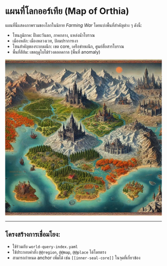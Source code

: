 # แผนที่โลกออร์เทีย (Map of Orthia)

แผนที่นี้แสดงภาพรวมของโลกในนิยาย *Farming War* โดยแบ่งพื้นที่สำคัญต่าง ๆ ดังนี้:

- โซนภูมิภาค: ฝั่งตะวันตก, ภาคกลาง, แหล่งน้ำโบราณ
- เมืองหลัก: เมืองหลวงเวท, ป้อมปราการเงา
- โซนสำคัญของระบบผนึก: เขต core, เครือข่ายผนึก, ศูนย์สื่อสารโบราณ
- พื้นที่สีส้ม: เขตฤดูใบไม้ร่วงตลอดกาล (พื้นที่ anomaly)

![แผนที่โลก](./Map-Farming-War.png)

---

## โครงสร้างการเชื่อมโยง:

- ใช้ร่วมกับ `world-query-index.yaml`
- ใช้ประกอบคำสั่ง `@@region`, `@@map`, `@@place` ได้โดยตรง
- สามารถกำหนด anchor เพิ่มได้ เช่น `[[inner-seal-core]]` ในจุดที่เกี่ยวข้อง